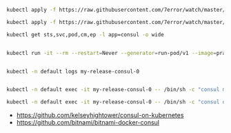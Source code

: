 ```bash
kubectl apply -f https://raw.githubusercontent.com/7error/watch/master/consul-cluster-statefulset.yaml

kubectl apply -f https://raw.githubusercontent.com/7error/watch/master/consul-cluster-daemonset.yaml

kubectl get sts,svc,pod,cm,ep -l app=consul -o wide


kubectl run -it --rm --restart=Never --generator=run-pod/v1 --image=praqma/network-multitool pod-$RANDOM -- /bin/sh -c 'dig +noall +answer *.my-release-consul.default.svc.cluster.local'


kubectl -n default logs my-release-consul-0


kubectl -n default exec -it my-release-consul-0 -- /bin/sh -c "consul members"

kubectl -n default exec -it my-release-consul-0 -- /bin/sh -c "consul operator raft list-peers"

```

* https://github.com/kelseyhightower/consul-on-kubernetes
* https://github.com/bitnami/bitnami-docker-consul
